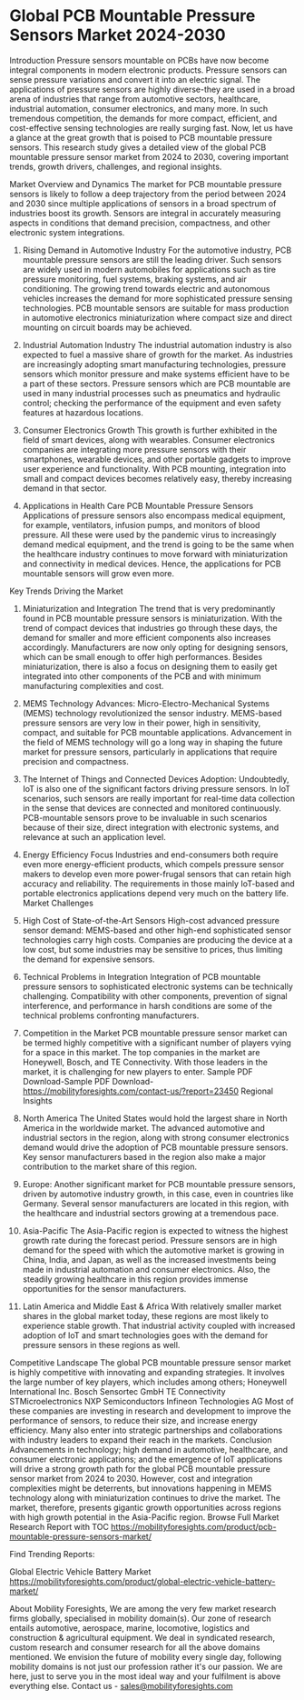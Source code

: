 # Global PCB Mountable Pressure Sensors Market 2024-2030
Introduction
Pressure sensors mountable on PCBs have now become integral components in modern electronic products. Pressure sensors can sense pressure variations and convert it into an electric signal. The applications of pressure sensors are highly diverse-they are used in a broad arena of industries that range from automotive sectors, healthcare, industrial automation, consumer electronics, and many more. In such tremendous competition, the demands for more compact, efficient, and cost-effective sensing technologies are really surging fast. Now, let us have a glance at the great growth that is poised to PCB mountable pressure sensors. This research study gives a detailed view of the global PCB mountable pressure sensor market from 2024 to 2030, covering important trends, growth drivers, challenges, and regional insights.


Market Overview and Dynamics
The market for PCB mountable pressure sensors is likely to follow a deep trajectory from the period between 2024 and 2030 since multiple applications of sensors in a broad spectrum of industries boost its growth. Sensors are integral in accurately measuring aspects in conditions that demand precision, compactness, and other electronic system integrations.


1. Rising Demand in Automotive Industry For the automotive industry, PCB mountable pressure sensors are still the leading driver. Such sensors are widely used in modern automobiles for applications such as tire pressure monitoring, fuel systems, braking systems, and air conditioning. The growing trend towards electric and autonomous vehicles increases the demand for more sophisticated pressure sensing technologies. PCB mountable sensors are suitable for mass production in automotive electronics miniaturization where compact size and direct mounting on circuit boards may be achieved.


2. Industrial Automation Industry The industrial automation industry is also expected to fuel a massive share of growth for the market. As industries are increasingly adopting smart manufacturing technologies, pressure sensors which monitor pressure and make systems efficient have to be a part of these sectors. Pressure sensors which are PCB mountable are used in many industrial processes such as pneumatics and hydraulic control; checking the performance of the equipment and even safety features at hazardous locations.


3. Consumer Electronics Growth This growth is further exhibited in the field of smart devices, along with wearables. Consumer electronics companies are integrating more pressure sensors with their smartphones, wearable devices, and other portable gadgets to improve user experience and functionality. With PCB mounting, integration into small and compact devices becomes relatively easy, thereby increasing demand in that sector.


4. Applications in Health Care PCB Mountable Pressure Sensors Applications of pressure sensors also encompass medical equipment, for example, ventilators, infusion pumps, and monitors of blood pressure. All these were used by the pandemic virus to increasingly demand medical equipment, and the trend is going to be the same when the healthcare industry continues to move forward with miniaturization and connectivity in medical devices. Hence, the applications for PCB mountable sensors will grow even more.


Key Trends Driving the Market
1. Miniaturization and Integration The trend that is very predominantly found in PCB mountable pressure sensors is miniaturization. With the trend of compact devices that industries go through these days, the demand for smaller and more efficient components also increases accordingly. Manufacturers are now only opting for designing sensors, which can be small enough to offer high performances. Besides miniaturization, there is also a focus on designing them to easily get integrated into other components of the PCB and with minimum manufacturing complexities and cost.


2. MEMS Technology Advances: Micro-Electro-Mechanical Systems (MEMS) technology revolutionized the sensor industry. MEMS-based pressure sensors are very low in their power, high in sensitivity, compact, and suitable for PCB mountable applications. Advancement in the field of MEMS technology will go a long way in shaping the future market for pressure sensors, particularly in applications that require precision and compactness.


3. The Internet of Things and Connected Devices Adoption: Undoubtedly, IoT is also one of the significant factors driving pressure sensors. In IoT scenarios, such sensors are really important for real-time data collection in the sense that devices are connected and monitored continuously. PCB-mountable sensors prove to be invaluable in such scenarios because of their size, direct integration with electronic systems, and relevance at such an application level.


4. Energy Efficiency Focus Industries and end-consumers both require even more energy-efficient products, which compels pressure sensor makers to develop even more power-frugal sensors that can retain high accuracy and reliability. The requirements in those mainly IoT-based and portable electronics applications depend very much on the battery life.
Market Challenges
1. High Cost of State-of-the-Art Sensors High-cost advanced pressure sensor demand: MEMS-based and other high-end sophisticated sensor technologies carry high costs. Companies are producing the device at a low cost, but some industries may be sensitive to prices, thus limiting the demand for expensive sensors.


2. Technical Problems in Integration Integration of PCB mountable pressure sensors to sophisticated electronic systems can be technically challenging. Compatibility with other components, prevention of signal interference, and performance in harsh conditions are some of the technical problems confronting manufacturers.


3. Competition in the Market PCB mountable pressure sensor market can be termed highly competitive with a significant number of players vying for a space in this market. The top companies in the market are Honeywell, Bosch, and TE Connectivity. With those leaders in the market, it is challenging for new players to enter.
Sample PDF Download-Sample PDF Download- https://mobilityforesights.com/contact-us/?report=23450
Regional Insights
1. North America The United States would hold the largest share in North America in the worldwide market. The advanced automotive and industrial sectors in the region, along with strong consumer electronics demand would drive the adoption of PCB mountable pressure sensors. Key sensor manufacturers based in the region also make a major contribution to the market share of this region.


2. Europe: Another significant market for PCB mountable pressure sensors, driven by automotive industry growth, in this case, even in countries like Germany. Several sensor manufacturers are located in this region, with the healthcare and industrial sectors growing at a tremendous pace.


3. Asia-Pacific The Asia-Pacific region is expected to witness the highest growth rate during the forecast period. Pressure sensors are in high demand for the speed with which the automotive market is growing in China, India, and Japan, as well as the increased investments being made in industrial automation and consumer electronics. Also, the steadily growing healthcare in this region provides immense opportunities for the sensor manufacturers.


4. Latin America and Middle East & Africa With relatively smaller market shares in the global market today, these regions are most likely to experience stable growth. That industrial activity coupled with increased adoption of IoT and smart technologies goes with the demand for pressure sensors in these regions as well.


Competitive Landscape
The global PCB mountable pressure sensor market is highly competitive with innovating and expanding strategies. It involves the large number of key players, which includes among others;
Honeywell International Inc.
Bosch Sensortec GmbH
TE Connectivity
STMicroelectronics
NXP Semiconductors
Infineon Technologies AG
Most of these companies are investing in research and development to improve the performance of sensors, to reduce their size, and increase energy efficiency. Many also enter into strategic partnerships and collaborations with industry leaders to expand their reach in the markets.
Conclusion
Advancements in technology; high demand in automotive, healthcare, and consumer electronic applications; and the emergence of IoT applications will drive a strong growth path for the global PCB mountable pressure sensor market from 2024 to 2030. However, cost and integration complexities might be deterrents, but innovations happening in MEMS technology along with miniaturization continues to drive the market. The market, therefore, presents gigantic growth opportunities across regions with high growth potential in the Asia-Pacific region.
Browse Full Market Research Report with TOC https://mobilityforesights.com/product/pcb-mountable-pressure-sensors-market/

Find Trending Reports:

Global Electric Vehicle Battery Market https://mobilityforesights.com/product/global-electric-vehicle-battery-market/



About Mobility Foresights,
We are among the very few market research firms globally, specialised in mobility domain(s). Our zone of research entails automotive, aerospace, marine, locomotive, logistics and construction & agricultural equipment. We deal in syndicated research, custom research and consumer research for all the above domains mentioned.
We envision the future of mobility every single day, following mobility domains is not just our profession rather it's our passion. We are here, just to serve you in the most ideal way and your fulfilment is above everything else. Contact us -  sales@mobilityforesights.com 




